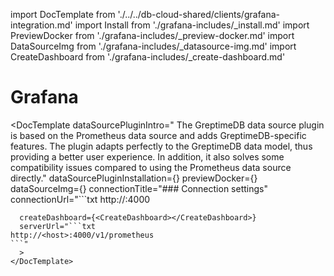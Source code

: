 import DocTemplate from './../../db-cloud-shared/clients/grafana-integration.md' 
import Install from './grafana-includes/_install.md'
import PreviewDocker from './grafana-includes/_preview-docker.md'
import DataSourceImg from './grafana-includes/_datasource-img.md'
import CreateDashboard from './grafana-includes/_create-dashboard.md'

# Grafana
<DocTemplate
  dataSourcePluginIntro="
    The GreptimeDB data source plugin is based on the Prometheus data source and adds GreptimeDB-specific features.
The plugin adapts perfectly to the GreptimeDB data model,
thus providing a better user experience.
In addition, it also solves some compatibility issues compared to using the Prometheus data source directly."
  dataSourcePluginInstallation={<Install/>}
  previewDocker={<PreviewDocker></PreviewDocker>}
  dataSourceImg={<DataSourceImg></DataSourceImg>}
  connectionTitle="### Connection settings"
  connectionUrl="```txt
http://<host>:4000
```"
  createDashboard={<CreateDashboard></CreateDashboard>}
  serverUrl="```txt
http://<host>:4000/v1/prometheus
```"
  >
</DocTemplate>


